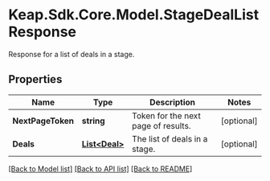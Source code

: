 # Keap.Sdk.Core.Model.StageDealListResponse
Response for a list of deals in a stage.

## Properties

Name | Type | Description | Notes
------------ | ------------- | ------------- | -------------
**NextPageToken** | **string** | Token for the next page of results. | [optional] 
**Deals** | [**List&lt;Deal&gt;**](Deal.md) | The list of deals in a stage. | [optional] 

[[Back to Model list]](../README.md#documentation-for-models) [[Back to API list]](../README.md#documentation-for-api-endpoints) [[Back to README]](../README.md)

